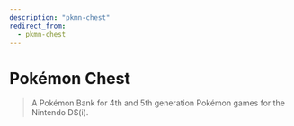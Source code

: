 ```yaml
---
description: "pkmn-chest"
redirect_from:
  - pkmn-chest
---
```


# Pokémon Chest
> A Pokémon Bank for 4th and 5th generation Pokémon games for the Nintendo DS(i).
